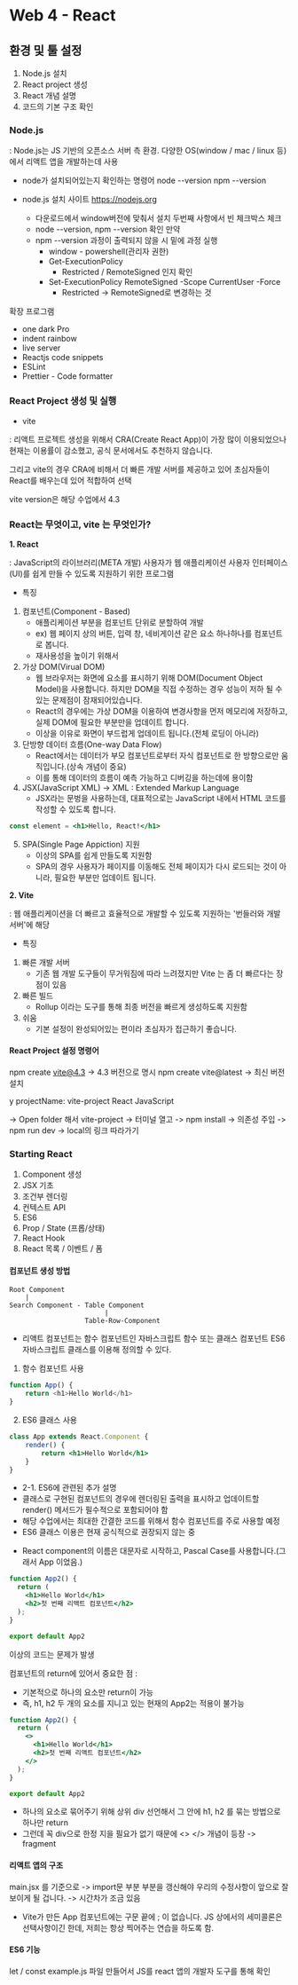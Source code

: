 # Web 4 - React

## 환경 및 툴 설정

1. Node.js 설치
2. React project 생성
3. React 개념 설명
4. 코드의 기본 구조 확인

### Node.js
: Node.js는 JS 기반의 오픈소스 서버 측 환경. 다양한 OS(window / mac / linux 등)에서 리액트 앱을 개발하는데 사용

- node가 설치되어있는지 확인하는 명령어
node  --version
npm  --version

- node.js 설치 사이트
https://nodejs.org
  - 다운로드에서 window버전에 맞춰서 설치 두번째 사항에서 빈 체크박스 체크
  - node --version, npm  --version 확인 만약
  - npm --version 과정이 출력되지 않을 시 밑에 과정 실행
    - window - powershell(관리자 권한)
    - Get-ExecutionPolicy
      - Restricted / RemoteSigned 인지 확인 
    - Set-ExecutionPolicy RemoteSigned -Scope CurrentUser -Force
      - Restricted -> RemoteSigned로 변경하는 것

확장 프로그램
- one dark Pro
- indent rainbow
- live server
- Reactjs code snippets
- ESLint
- Prettier - Code formatter

### React Project 생성 및 실행
- vite

: 리액트 프로젝트 생성을 위해서 CRA(Create React App)이 가장 많이 이용되었으나 현재는 이용률이 감소했고, 공식 문서에서도 추천하지 않습니다.

그리고 vite의 경우 CRA에 비해서 더 빠른 개발 서버를 제공하고 있어 초심자들이 React를 배우는데 있어 적합하여 선택

vite version은 해당 수업에서 4.3

### React는 무엇이고, vite 는 무엇인가?

__1. React__ 

: JavaScript의 라이브러리(META 개발) 사용자가 웹 애플리케이션 사용자 인터페이스(UI)를 쉽게 만들 수 있도록 지원하기 위한 프로그램

- 특징
1. 컴포넌트(Component - Based)
    - 애플리케이션 부분을 컴포넌트 단위로 분할하여 개발
    - ex) 웹 페이지 상의 버튼, 입력 창, 네비게이션 같은 요소 하나하나를 컴포넌트로 봅니다.
    - 재사용성을 높이기 위해서
2. 가상 DOM(Virual DOM)
    - 웹 브라우저는 화면에 요소를 표시하기 위해 DOM(Document Object Model)을 사용합니다. 하지만 DOM을 직접 수정하는 경우 성능이 저하 될 수 있는 문제점이 잠재되어있습니다.
    - React의 경우에는 가상 DOM을 이용하여 변경사항을 먼저 메모리에 저장하고, 실제 DOM에 필요한 부분만을 업데이트 합니다.
    - 이상을 이유로 화면이 부드럽게 업데이트 됩니다.(전체 로딩이 아니라)
3. 단방향 데이터 흐름(One-way Data Flow)
    - React에서는 데이터가 부모 컴포넌트로부터 자식 컴포넌트로 한 방향으로만 움직입니다.(상속 개념이 중요)
    - 이를 통해 데이터의 흐름이 예측 가능하고 디버깅을 하는데에 용이함
4. JSX(JavaScript XML) -> XML : Extended Markup Language
    - JSX라는 문벙을 사용하는데, 대표적으로는 JavaScript 내에서 HTML 코드를 작성할 수 있도록 합니다.

```jsx
const element = <h1>Hello, React!</h1>
```

5. SPA(Single Page Appiction) 지원
    - 이상의 SPA를 쉽게 만들도록 지원함
    - SPA의 경우 사용자가 페이지를 이동해도 전체 페이지가 다시 로드되는 것이 아니라, 필요한 부분만 업데이트 됩니다.


__2. Vite__

: 웹 애플리케이션을 더 빠르고 효율적으로 개발할 수 있도록 지원하는 '번들러와 개발 서버'에 해당

- 특징
1. 빠른 개발 서버
    - 기존 웹 개발 도구들이 무거워짐에 따라 느려졌지만 Vite 는 좀 더 빠르다는 장점이 있음
2. 빠른 빌드
    - Rollup 이라는 도구를 통해 최종 버전을 빠르게 생성하도록 지원함
3. 쉬움
    - 기본 설정이 완성되어있는 편이라 초심자가 접근하기 좋습니다.

#### React Project 설정 명령어

npm create vite@4.3 -> 4.3 버전으로 명시
npm create vite@latest -> 최신 버전 설치

y
projectName: vite-project
React
JavaScript

-> Open folder 해서 vite-project
-> 터미널 열고
-> npm install -> 의존성 주입
-> npm run dev
-> local의 링크 따라가기

### Starting React
1. Component 생성
2. JSX 기초
3. 조건부 렌더링
4. 컨텍스트 API
5. ES6
6. Prop / State (프롭/상태) 
7. React Hook
8. React 목록 / 이벤트 / 폼

#### 컴포넌트 생성 방법
```
Root Component
    |
Search Component - Table Component
                        |
                   Table-Row-Component
```
- 리액트 컴포넌트는 함수 컴포넌트인 자바스크립트 함수 또는 클래스 컴포넌트 ES6 자바스크립트 클래스를 이용해 정의할 수 있다.

1. 함수 컴포넌트 사용
```js
function App() {
    return <h1>Hello World</h1>
}
```

2. ES6 클래스 사용
```jsx
class App extends React.Component {
    render() {
        return <h1>Hello World</h1>
    }
}
```

- 2-1. ES6에 관련된 추가 설명
- 클래스로 구현된 컴포넌트의 경우에 렌더링된 출력을 표시하고 업데이트할 render() 메서드가 필수적으로 포함되어야 함
- 해당 수업에서는 최대한 간결한 코드를 위해서 함수 컴포넌트를 주로 사용할 예정
- ES6 클래스 이용은 현재 공식적으로 권장되지 않는 중

* React component의 이름은 대문자로 시작하고, Pascal Case를 사용합니다.(그래서 App 이었음.)
```jsx
function App2() {
  return (
    <h1>Hello World</h1>
    <h2>첫 번째 리액트 컴포넌트</h2>
  );
}

export default App2
```

이상의 코드는 문제가 발생

컴포넌트의 return에 있어서 중요한 점 :
- 기본적으로 하나의 요소만 return이 가능
- 즉, h1, h2 두 개의 요소를 지니고 있는 현재의 App2는 적용이 불가능
```jsx
function App2() {
  return (
    <>
      <h1>Hello World</h1>
      <h2>첫 번째 리액트 컴포넌트</h2>
    </>
  );
}

export default App2
```

- 하나의 요소로 묶어주기 위해 상위 div 선언해서 그 안에 h1, h2 를 묶는 방법으로 하나만 return
- 그런데 꼭 div으로 한정 지을 필요가 없기 때문에 <> </> 개념이 등장 -> fragment

#### 리액트 앱의 구조

main.jsx 를 기준으로 -> import문 부분 <App /> 부분을 갱신해야 우리의 수정사항이 앞으로 잘 보이게 될 겁니다.
-> 시간차가 조금 있음

* Vite가 만든 App 컴포넌트에는 구문 끝에 ; 이 없습니다. JS 상에서의 세미콜론은 선택사항이긴 한데, 저희는 항상 찍어주는 연습을 하도록 함.

#### ES6 기능

let / const
example.js 파일 만들어서 JS를 react 앱의 개발자 도구를 통해 확인